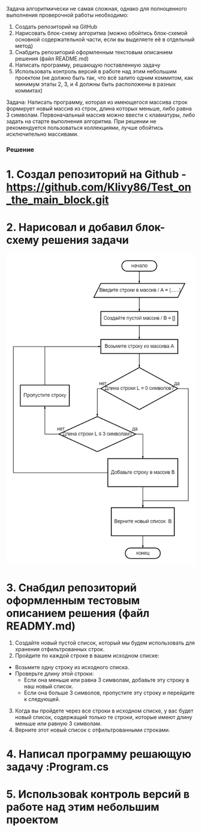 Задача алгоритмически не самая сложная, однако для полноценного выполнения проверочной работы необходимо:

1. Создать репозиторий на GitHub
2. Нарисовать блок-схему алгоритма (можно обойтись блок-схемой основной содержательной части, если вы выделяете её в отдельный метод)
3. Снабдить репозиторий оформленным текстовым описанием решения (файл README.md)
4. Написать программу, решающую поставленную задачу
5. Использовать контроль версий в работе над этим небольшим проектом (не должно быть так, что всё залито одним коммитом, как минимум этапы 2, 3, и 4 должны быть расположены в разных коммитах)

Задача: Написать программу, которая из имеющегося массива строк формирует новый массив из строк, длина которых меньше, либо равна 3 символам. Первоначальный массив можно ввести с клавиатуры, либо задать на старте выполнения алгоритма. При решении не рекомендуется пользоваться коллекциями, лучше обойтись исключительно массивами.

### Решение 

# 1. Создал репозиторий на Github - https://github.com/Klivy86/Test_on_the_main_block.git
# 2. Нарисовал и добавил блок-схему решения задачи 

![Нарисовал и добавил блок-схему решения задачи](блок-схема.png)

# 3. Снабдил репозиторий оформленным тестовым описанием решения (файл READMY.md)
1) Создайте новый пустой список, который мы будем использовать для хранения отфильтрованных строк.
2) Пройдите по каждой строке в вашем исходном списке:
- Возьмите одну строку из исходного списка.
- Проверьте длину этой строки:
  - Если она меньше или равна 3 символам, добавьте эту строку в наш новый список.
  - Если она больше 3 символов, пропустите эту строку и перейдите к следующей.
3) Когда вы пройдете через все строки в исходном списке, у вас будет новый список, содержащий только те строки, которые имеют длину меньше или равную 3 символам.
4) Верните этот новый список с отфильтрованными строками.
# 4. Написал программу решающую задачу :Program.cs
# 5. Использоваk контроль версий в работе над этим небольшим проектом